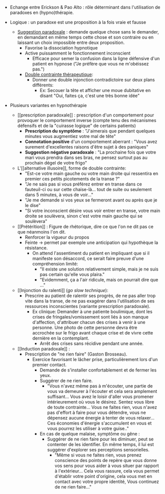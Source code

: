 - Echange entre Erickson & Pao Alto : rôle déterminant dans l'utilisation de paradoxes en (hypno)thérapie.


- Logique : un paradoxe est une proposition à la fois vraie et fausse 
	- <u>Suggestion paradoxale</u> : demande quelque chose sans le demander, en demandant en même temps cette chose et son contraire ou en laissant un choix impossible entre deux proposition.
		- Favorise la dissociation hypnotique 
		- Active puissamment le fonctionnement inconscient 
			- Efficace pour semer la confusion dans la ligne défensive d'un patient en hypnose ("Je préfère que vous ne m'obéissez pas.")
		- <u>Double contrainte thérapeutique</u>:
			- Donner une double injonction contradictoire sur deux plans différents:
				- Ex: Secouer la tête et afficher une moue dubitative en disant "Oui, faites ça, c'est une très bonne idée"
- Plusieurs variantes en hypnothérapie 
	- [[prescription paradoxale]] : prescription d'un comportement pour provoquer le comportement inverse (compte tenu des mécanismes défensifs et de la "cuirasse logique" de certains patients)
		- **Prescription du symptôme** : "J'aimerais que pendant quelques minutes vous augmentiez votre mal de tête"
		- **Connotation positive** d'un comportement aberrant : "Vous avez surement d'excellentes raisons d'être sujet à des paniques"
		- **Suggestion négative paradoxale** : "La prochaine fois que votre mari vous prendra dans ses bras, ne pensez surtout pas au prochain dégel de votre frigo"
	- L'[[alternative illusoire]], forme de double contrainte:
		- "Est-ce votre main gauche ou votre main droite qui ressentira en premier ces petits picotements de la transe ?"
		- "Je ne sais pas si vous préférez entrer en transe dans ce fauteuil-ci ou sur cette chaise-là... tout de suite ou seulement dans 5 minutes, à vous de voir..."
		- "Je me demande si vos yeux se fermeront avant ou après que je le dise"
		- "Si votre inconscient désire vous voir entrer en transe, votre main droite se soulèvera, sinon c'est votre main gauche qui se soulèvera"
	- [[Prétérition]] : Figure de rhétorique, dire ce que l'on ne dit pas ce que néanmoins l'on dit.
		- Renforcer la vigueur du propos
		- Feinte -> permet par exemple une anticipation qui hypothèque la résistance.
			- On attend l'assentiment du patient en impliquant que si il manifeste son désaccord, ce serait faire preuve d'une compréhension limité:
				- "Il existe une solution relativement simple, mais je ne suis pas certain qu'elle vous plaira."
				- "Evidemment, ça a l'air ridicule, mais on pourrait dire que ..."
	- [[Injonction du ralenti]] (*go slow technique*):
		- Prescrire au patient de ralentir ses progrès, de ne pas aller trop vite dans la transe, de ne pas exagérer dans l'utilisation de ses ressources inconscientes (variante prescription paradoxale).
			- Ex clinique: Demander à une patiente boulimique, dont les crises de fringales/vomissement sont liés à son manque d'affection, d'attribuer chacun des crises à venir à une personne. Une photo de cette personne devra être accrochée sur le frigo avant chaque crise et de vivre cette dernière en la contemplant. 
				- Arrêt des crises sans récidive pendant une année. 
	- [[Induction paradoxale]] :
		- Prescription de "ne rien faire" (Gaston Brosseau). 
			- Exercice favorisant le lâcher prise, particulièrement lors d'un premier contact.
				- Demande de s'installer confortablement et de fermer les yeux. 
				- Suggérer de ne rien faire.
					- "Vous n'avez même pas à m'écouter, une partie de vous va demeurer à l'écouter et cela sera amplement suffisant... Vous avez le loisir d'aller vous promener intérieurement où vous le désirez. Sentez vous libre de toute contrainte... Vous ne faites rien, vous n'avez pas d'effort à faire pour vous détendre, vous ne dépensez aucune énergie à tenter de vous relaxer... Ces économies d'énergie s'accumulent en vous et vous pourrez les utiliser à votre guise.."
				- En cas de quelque malaise, symptôme ou gêne : 
					- Suggérer de ne rien faire pour les diminuer, peut se contenter de les identifier. En même temps, il lui est suggérer d'explorer ses perceptions sensorielles. 
						- "Même si vous ne faites rien, vous prenez conscience des points de repère que vous donne vos sens pour vous aider à vous situer par rapport à l'extérieur... Cela vous rassure, cela vous permet d'établir votre point d'origine, cela vous met en contact avec votre propre identité, Vous continuez de ne rien faire..."
